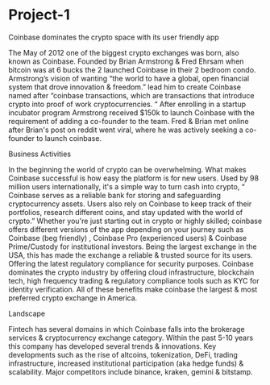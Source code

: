 # Project-1

Coinbase dominates the crypto space with its user friendly app 

The May of  2012 one of the biggest crypto exchanges was born, also known as Coinbase. Founded by Brian Armstrong & Fred Ehrsam when bitcoin was at 6 bucks the 2 launched Coinbase in their 2 bedroom condo. Armstrong’s vision of wanting “the world to have a global, open financial system that drove innovation & freedom.” lead him to create Coinbase named after “coinbase transactions, which are transactions that introduce crypto into proof of work cryptocurrencies. “ After enrolling in a startup incubator program Armstrong received $150k to launch Coinbase with the requirement of adding a co-founder to the team. Fred & Brian met online after Brian's post on reddit went viral, where he was actively seeking a co-founder to launch coinbase. 

Business Activities 

In the beginning the world of crypto can be overwhelming. What makes Coinbase successful is how easy the platform is for new users. Used by 98 million users internationally, it's a simple way to turn cash into crypto, “ Coinbase serves as a reliable bank for storing and safeguarding cryptocurrency assets. Users also rely on Coinbase to keep track of their portfolios, research different coins, and stay updated with the world of crypto.” 
Whether you're just starting out in crypto or highly skilled; coinbase offers different versions of the app depending on your journey such as Coinbase (beg friendly) , Coinbase Pro (experienced users) & Coinbase Prime/Custody for institutional investors. Being the largest exchange in the USA, this has made the exchange a reliable & trusted source for its users. Offering the latest regulatory compliance for security purposes. Coinbase dominates the crypto industry by offering cloud infrastructure, blockchain tech, high frequency trading & regulatory compliance tools such as KYC for identity verification.  All of these benefits make coinbase the largest & most preferred crypto exchange in America. 

Landscape 

Fintech has several domains in which Coinbase falls into the brokerage services & cryptocurrency exchange category. Within the past 5-10 years this company has developed several trends & innovations. Key developments such as the rise of altcoins, tokenization,  DeFi, trading infrastructure, increased institutional participation (aka hedge funds) & scalability. Major competitors include binance, kraken, gemini & bitstamp. 



